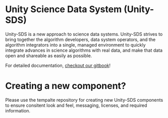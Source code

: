 # Unity Science Data System (Unity-SDS)

Unity-SDS is a new approach to science data systems. Unity-SDS strives to bring together the algorithm developers, data system operators, and the algorithm integrators into a single, managed environment to quickly integrate advances in science algorithms with real data, and make that data open and shareable as easily as possible.

For detailed documentation, [checkout our gitbook](https://unity-sds.gitbook.io/docs/)!

# Creating a new component?

Please use the tempalte repository for creating new Unity-SDS components to ensure consitent look and feel, messaging, licenses, and required information.
